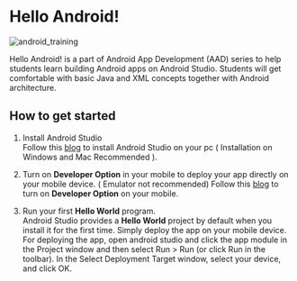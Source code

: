 # Hello Android!

![android_training](https://user-images.githubusercontent.com/47269634/54229797-0f0e0c80-452b-11e9-8d99-fc9439e2665a.jpg)    


Hello Android! is a part of Android App Development (AAD) series to help students learn building Android apps on Android Studio. Students will get comfortable with basic Java and XML concepts together with Android architecture. 

## How to get started

1. Install Android Studio     
Follow this [blog](https://oss2019.github.io/helloandroid_blog.html) to install Android Studio on your pc ( Installation on Windows and Mac Recommended ).

2. Turn on **Developer Option** in your mobile to deploy your app directly on your mobile device. ( Emulator not recommended) Follow this [blog](https://github.com/oss2019/HelloAndroid/blob/master/Running%20the%20app.md) to turn on **Developer Option** on your mobile.

3. Run your first **Hello World** program.    
Android Studio provides a **Hello World** project by default when you install it for the first time. Simply deploy the app on your mobile device.     
For deploying the app, open android studio and click the app module in the Project window and then select Run > Run (or click Run in the toolbar). In the Select Deployment Target window, select your device, and click OK.
